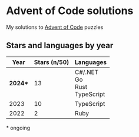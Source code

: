 # Advent of Code solutions

My solutions to [Advent of Code](https://adventofcode.com) puzzles

## Stars and languages by year

| Year       | Stars (n/50) | Languages                           |
| ---------- | ------------ | ----------------------------------- |
| **2024\*** | 13           | C#/.NET<br>Go<br>Rust<br>TypeScript |
| 2023       | 10           | TypeScript                          |
| 2022       | 2            | Ruby                                |

\* ongoing
